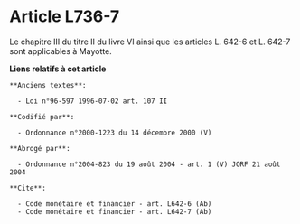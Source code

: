 # Article L736-7

Le chapitre III du titre II du livre VI ainsi que les articles L. 642-6 et L. 642-7 sont applicables à Mayotte.

**Liens relatifs à cet article**

	**Anciens textes**:

	  - Loi n°96-597 1996-07-02 art. 107 II

	**Codifié par**:

	  - Ordonnance n°2000-1223 du 14 décembre 2000 (V)

	**Abrogé par**:

	  - Ordonnance n°2004-823 du 19 août 2004 - art. 1 (V) JORF 21 août 2004

	**Cite**:

	  - Code monétaire et financier - art. L642-6 (Ab)
	  - Code monétaire et financier - art. L642-7 (Ab)

